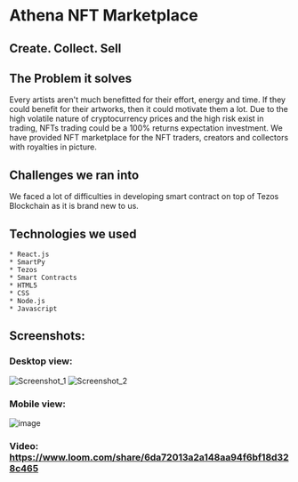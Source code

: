 # Athena NFT Marketplace
## Create. Collect. Sell
## The Problem it solves
Every artists aren't much benefitted for their effort, energy and time. If they could benefit for their artworks, then it could motivate them a lot. Due to the high volatile nature of cryptocurrency prices and the high risk exist in trading, NFTs trading could be a 100% returns expectation investment. We have provided NFT marketplace for the NFT traders, creators and collectors with royalties in picture.
## Challenges we ran into
We faced a lot of difficulties in developing smart contract on top of Tezos Blockchain as it is brand new to us.

## Technologies we used
    * React.js
    * SmartPy
    * Tezos
    * Smart Contracts
    * HTML5
    * CSS
    * Node.js
    * Javascript

## Screenshots:
### Desktop view:
![Screenshot_1](https://user-images.githubusercontent.com/78247889/132495420-b97f8455-edd7-43d2-b271-f813c73b1168.png)
![Screenshot_2](https://user-images.githubusercontent.com/78247889/132233854-956bb6ba-c57a-4237-bcf7-e4beddb0125c.png)
### Mobile view:
![image](https://user-images.githubusercontent.com/78247889/132234010-d0adec3e-b4b5-4d76-b32f-bbef53662779.png)

### Video: https://www.loom.com/share/6da72013a2a148aa94f6bf18d328c465